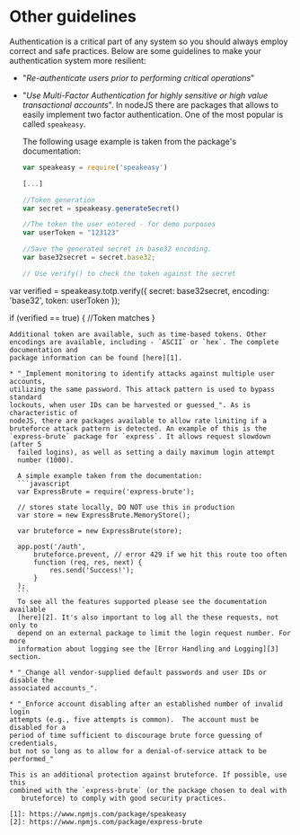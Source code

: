 Other guidelines
================

Authentication is a critical part of any system so you should always employ
correct and safe practices. Below are some guidelines to make your
authentication system more resilient:

* "_Re-authenticate users prior to performing critical operations_"

* "_Use Multi-Factor Authentication for highly sensitive or high value
  transactional accounts_". In nodeJS there are packages that allows to easily
  implement two factor authentication. One of the most popular is called
  `speakeasy`.

  The following usage example is taken from the package's documentation:
  ```javascript
  var speakeasy = require('speakeasy')

  [...]

  //Token generation
  var secret = speakeasy.generateSecret()

  //The token the user entered - for demo purposes
  var userToken = "123123"

  //Save the generated secret in base32 encoding.
  var base32secret = secret.base32;

  // Use verify() to check the token against the secret
 var verified = speakeasy.totp.verify({ secret: base32secret,
                                       encoding: 'base32',
                                       token: userToken });

 if (verified == true) {
   //Token matches
 }
  ```
  Additional token are available, such as time-based tokens. Other encodings are available, including - `ASCII` or `hex`. The complete documentation and
  package information can be found [here][1].

* "_Implement monitoring to identify attacks against multiple user accounts,
  utilizing the same password. This attack pattern is used to bypass standard
  lockouts, when user IDs can be harvested or guessed_". As is characteristic of
  nodeJS, there are packages available to allow rate limiting if a
  bruteforce attack pattern is detected. An example of this is the
  `express-brute` package for `express`. It allows request slowdown (after 5
    failed logins), as well as setting a daily maximum login attempt
    number (1000).

    A simple example taken from the documentation:
    ```javascript
    var ExpressBrute = require('express-brute');

    // stores state locally, DO NOT use this in production
    var store = new ExpressBrute.MemoryStore();
    
    var bruteforce = new ExpressBrute(store);

    app.post('/auth',
        bruteforce.prevent, // error 429 if we hit this route too often
        function (req, res, next) {
            res.send('Success!');
        }
    );
    ```
    To see all the features supported please see the documentation available
    [here][2]. It's also important to log all the these requests, not only to
    depend on an external package to limit the login request number. For more
    information about logging see the [Error Handling and Logging][3] section.

* "_Change all vendor-supplied default passwords and user IDs or disable the
  associated accounts_".

* "_Enforce account disabling after an established number of invalid login
  attempts (e.g., five attempts is common).  The account must be disabled for a
  period of time sufficient to discourage brute force guessing of credentials,
  but not so long as to allow for a denial-of-service attack to be performed_"

  This is an additional protection against bruteforce. If possible, use this
  combined with the `express-brute` (or the package chosen to deal with
     bruteforce) to comply with good security practices.

[1]: https://www.npmjs.com/package/speakeasy
[2]: https://www.npmjs.com/package/express-brute
